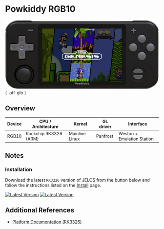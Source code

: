 # Powkiddy RGB10

![](../../_inc/images/devices/powkiddy-rgb10.png){ .off-glb }

## Overview

| Device | CPU / Architecture | Kernel | GL driver | Interface |
| -- | -- | -- | -- | -- |
| RGB10 | Rockchip RK3326 (ARM) | Mainline Linux | Panfrost | Weston + Emulation Station |

## Notes

### Installation

Download the latest `RK3326` version of JELOS from the button below and follow the instructions listed on the [Install](../../../play/install/) page.

[![Latest Version](https://img.shields.io/github/release/JustEnoughLinuxOS/distribution.svg?labelColor=111111&color=5998FF&label=Latest&style=flat#only-light)](https://github.com/JustEnoughLinuxOS/distribution/releases/latest)
[![Latest Version](https://img.shields.io/github/release/JustEnoughLinuxOS/distribution.svg?labelColor=dddddd&color=5998FF&label=Latest&style=flat#only-dark)](https://github.com/JustEnoughLinuxOS/distribution/releases/latest)

## Additional References

- [Platform Documentation (RK3326)](https://github.com/JustEnoughLinuxOS/distribution/blob/main/documentation/PER_DEVICE_DOCUMENTATION/RK3326)